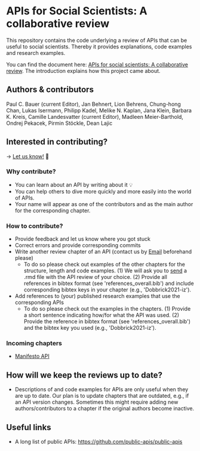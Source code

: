 # APIs for Social Scientists: A collaborative review
This repository contains the code underlying a review of APIs that can be useful to social scientists. Thereby it provides explanations, code examples and research examples.

You can find the document here: [APIs for social scientists:
A collaborative review](https://bookdown.org/paul/apis_for_social_scientists/). The introduction explains how this project came about.

## Authors & contributors
Paul C. Bauer (current Editor), Jan Behnert, Lion Behrens, Chung-hong Chan, Lukas Isermann, Philipp Kadel, Melike N. Kaplan, Jana Klein, Barbara K. Kreis, Camille Landesvatter (current Editor), Madleen Meier-Barthold, Ondrej Pekacek, Pirmin Stöckle, Dean Lajic

## Interested in contributing?

 &#8594; [Let us know!](mailto:apireviews@googlegroups.com) :email:  

### Why contribute?
* You can learn about an API by writing about it :bulb:
* You can help others to dive more quickly and more easily into the world of APIs.
* Your name will appear as one of the contributors and as the main author for the corresponding chapter.


### How to contribute?
* Provide feedback and let us know where you got stuck
* Correct errors and provide corresponding commits
* Write another review chapter of an API (contact us by [Email](mailto:apireviews@googlegroups.com) beforehand please)
    + To do so please check out examples of the other chapters for the structure, length and code examples. (1) We will ask you to [send](mailto:apireviews@googlegroups.com) a .rmd file with the API review of your choice. (2) Provide all references in bibtex format (see 'references_overall.bib') and include corresponding bibtex keys in your chapter (e.g., 'Dobbrick2021-iz').
* Add references to (your) published research examples that use the corresponding APIs
    + To do so please check out the examples in the chapters. (1) Provide a short sentence indicating how/for what the API was used. (2) Provide the reference in bibtex format (see 'references_overall.bib') and the bibtex key you used (e.g., 'Dobbrick2021-iz').

### Incoming chapters
* [Manifesto API](https://manifesto-project.wzb.eu/information/documents/api
)

## How will we keep the reviews up to date?
* Descriptions of and code examples for APIs are only useful when they are up to date. Our plan is to update chapters that are outdated, e.g., if an API version changes. Sometimes this might require adding new authors/contributors to a chapter if the original authors become inactive.

## Useful links
* A long list of public APIs: https://github.com/public-apis/public-apis
